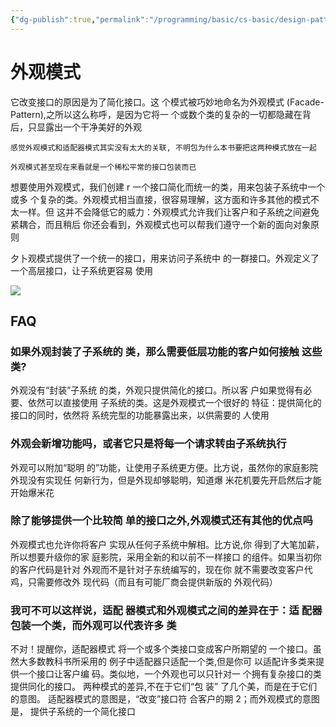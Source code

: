 ```yaml
---
{"dg-publish":true,"permalink":"/programming/basic/cs-basic/design-pattern/facade-pattern/"}
---
```



# 外观模式

它改变接口的原因是为了简化接口。这 个模式被巧妙地命名为外观模式 (Facade-Pattern),之所以这么称呼，是因为它将一 个或数个类的复杂的一切都隐藏在背后，只显露出一个干净美好的外观

```ad-note
感觉外观模式和适配器模式其实没有太大的关联, 不明包为什么本书要把这两种模式放在一起

外观模式甚至现在来看就是一个稀松平常的接口包装而已
```

想要使用外观模式，我们创建 r 一个接口简化而统一的类，用来包装子系统中一个或多 个复杂的类。外观模式相当直接，很容易理解，这方面和许多其他的模式不太一样。但 这并不会降低它的威力：外观模式允许我们让客户和子系统之间避免紧耦合，而且稍后 你还会看到，外观模式也可以帮我们遵守一个新的面向对象原则

夕卜观模式提供了一个统一的接口，用来访问子系统中 的一群接口。外观定义了一个高层接口，让子系统更容易 使用

![](/img/user/programming/basic/cs-basic/design-pattern/facade-pattern/image-20231017183747328.png)

## FAQ

### 如果外观封装了子系统的 类，那么需要低层功能的客户如何接触 这些类?

外观没有“封装”子系统 的类，外观只提供简化的接口。所以客 户如果觉得有必要、依然可以直接使用 子系统的类。这是外观模式一个很好的 特征：提供简化的接口的同时，依然将 系统完型的功能暴露出来，以供需要的 人使用

### 外观会新增功能吗，或者它只是将每一个请求转由子系统执行

外观可以附加“聪明 的”功能，让使用子系统更方便。比方说，虽然你的家庭影院外现没有实现任 何新行为，但是外现却够聪明，知道爆 米花机要先开启然后才能开始爆米花

### 除了能够提供一个比较简 单的接口之外,外观模式还有其他的优点吗

外观模式也允许你将客户 实现从任何子系统中解相。比方说,你 得到了大笔加薪，所以想要升级你的家 庭影院，采用全新的和以前不一样接口 的组件。如果当初你的客户代码是针对 外观而不是针对子东统编写的，现在你 就不需要改变客户代鸡，只需要修改外 现代码（而且有可能厂商会提供新版的 外观代码）

### 我可不可以这样说，适配 器模式和外观模式之间的差异在于：适 配器包装一个类，而外观可以代表许多 类

不对！提醒你，适配器模式 将一个或多个类接口变成客户所期望的 一个接口。虽然大多数教科书所采用的 例子中适配器只适配一个类,但是你可 以适配许多类来提供一个接口让客户编 码。类似地，一个外观也可以只针对一 个拥有复杂接口的类提供同化的接口。 两种模式的差异,不在于它们“包 装” 了几个美，而是在于它们的意图。 适配器模式的意图是，“改变”接口符 合客户的期 2；而外观模式的意图是， 提供子系统的一个简化接口
